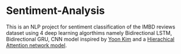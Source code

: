 # Sentiment-Analysis
This is an NLP project for sentiment classification of the IMBD reviews dataset using 4 deep learning algorthims namely Bidirectional LSTM, Bidirectional GRU, 
CNN model inspired by [Yoon Kim](https://ar5iv.labs.arxiv.org/html/1408.5882) and a [Hierachical Attention network model](https://www.cs.cmu.edu/~hovy/papers/16HLT-hierarchical-attention-networks.pdf).
